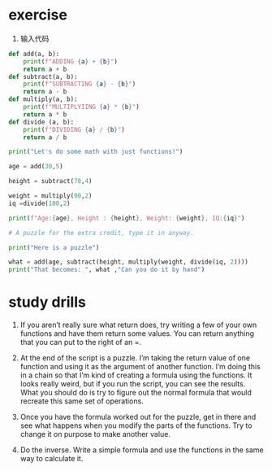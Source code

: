 # exercise
1. 输入代码
```python
def add(a, b):
    print(f"ADDING {a} + {b}")
    return a + b
def subtract(a, b):
    print(f"SUBTRACTING {a} - {b}")
    return a - b
def multiply(a, b):
    print(f"MULTIPLYIING {a} * {b}")
    return a * b
def divide (a, b):
    print(f"DIVIDING {a} / {b}")
    return a / b

print("Let's do some math with just functions!")

age = add(30,5)

height = subtract(78,4)

weight = multiply(90,2)
iq =divide(100,2)

print(f"Age:{age}, Height : {height}, Weight: {weight}, IQ:{iq}")

# A puzzle for the extra credit, type it in anyway.

print("Here is a puzzle")

what = add(age, subtract(height, multiply(weight, divide(iq, 2))))
print("That becomes: ", what ,"Can you do it by hand")

```

# study drills
1. If you aren’t really sure what return does, try writing a few of your own functions and have them return some values. You can return anything that you can put to the right of an =.


2. At the end of the script is a puzzle. I’m taking the return value of one function and using it as the argument of another function. I’m doing this in a chain so that I’m kind of creating a formula using the functions. It looks really weird, but if you run the script, you can see the results. What you should do is try to figure out the normal formula that would recreate this same set of operations.

3. Once you have the formula worked out for the puzzle, get in there and see what happens when you modify the parts of the functions. Try to change it on purpose to make another value.

4. Do the inverse. Write a simple formula and use the functions in the same way to calculate it.
